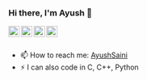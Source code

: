 ### Hi there, I'm Ayush 👋
<a href="https://www.linkedin.com/in/ayushsaini/">
  <img align="left" alt="Ayush Saini - LinkedIn" width="22px" src="https://cdn.jsdelivr.net/npm/simple-icons@v3/icons/linkedin.svg"/>
</a>
<a href="mailto:ayushsainiiitb00@gmail.com">
  <img align="left" alt="Ayush Saini - Mail" width="22px" src="https://img.icons8.com/ios-glyphs/30/000000/new-post.png"/>
</a>
<a href="https://ayushsaini00.github.io/myportfolio/index.html">
  <img align="left" alt="Portfolio" width="22px" src="https://cdn.jsdelivr.net/npm/simple-icons@v3/icons/github.svg"/>
</a>
<a href="https://codepen.io/saini-ayush">
  <img align="left" alt="Portfolio" width="22px" src="https://cdn.jsdelivr.net/npm/simple-icons@v3/icons/codepen.svg"/>
</a>
<br />
<br />

- 📫 How to reach me: [AyushSaini](https://ayushsaini00.github.io/myportfolio/index.html)
- ⚡ I can also code in C, C++, Python
  
<!--
**AyushSaini00/AyushSaini00** is a ✨ _special_ ✨ repository because its `README.md` (this file) appears on your GitHub profile.

Here are some ideas to get you started:

- 🔭 I’m currently working on ...
- 🌱 I’m currently learning ...
- 👯 I’m looking to collaborate on ...
- 🤔 I’m looking for help with ...
- 💬 Ask me about ...
- 📫 How to reach me: ...
- 😄 Pronouns: ...
- ⚡ Fun fact: ...
-->
